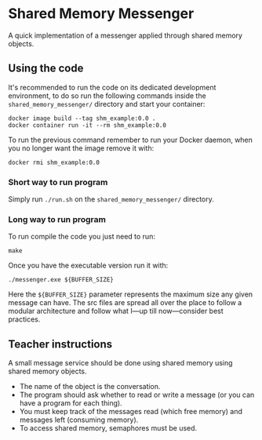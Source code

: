 # Shared Memory Messenger

A quick implementation of a messenger applied through shared memory objects.

## Using the code

It's recommended to run the code on its dedicated development environment, to do so run the following commands inside the `shared_memory_messenger/` directory and start your container:

``` Shell
docker image build --tag shm_example:0.0 .
docker container run -it --rm shm_example:0.0 
```

To run the previous command remember to run your Docker daemon, when you no longer want the image remove it with:

``` Shell
docker rmi shm_example:0.0
```

### Short way to run program

Simply run `./run.sh` on the `shared_memory_messenger/` directory.

### Long way to run program

To run compile the code you just need to run:

``` Shell
make
```

Once you have the executable version run it with:

``` Shell
./messenger.exe ${BUFFER_SIZE}
```

Here the `${BUFFER_SIZE}` parameter represents the maximum size any given message can have. The src files are spread all over the place to follow a modular architecture and follow what I—up till now—consider best practices.

## Teacher instructions

A small message service should be done using shared memory using shared memory objects.

- The name of the object is the conversation.
- The program should ask whether to read or write a message (or you can have a program for each thing).
- You must keep track of the messages read (which free memory) and
messages left (consuming memory).
- To access shared memory, semaphores must be used.